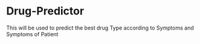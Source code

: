 # Drug-Predictor
This will be used to predict the best drug Type according to Symptoms and Symptoms of Patient
